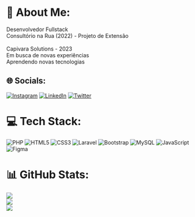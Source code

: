 # 💫 About Me:
Desenvolvedor Fullstack<br>Consultório na Rua (2022) - Projeto de Extensão<br><br>Capivara Solutions - 2023<br>Em busca de novas experiências<br>Aprendendo novas tecnologias


## 🌐 Socials:
[![Instagram](https://img.shields.io/badge/Instagram-%23E4405F.svg?logo=Instagram&logoColor=white)](https://instagram.com/andremartins1033) [![LinkedIn](https://img.shields.io/badge/LinkedIn-%230077B5.svg?logo=linkedin&logoColor=white)](https://linkedin.com/in/andré-augusto-b85296228) [![Twitter](https://img.shields.io/badge/Twitter-%231DA1F2.svg?logo=Twitter&logoColor=white)](https://twitter.com/andremartins103) 

# 💻 Tech Stack:
![PHP](https://img.shields.io/badge/php-%23777BB4.svg?style=for-the-badge&logo=php&logoColor=white) ![HTML5](https://img.shields.io/badge/html5-%23E34F26.svg?style=for-the-badge&logo=html5&logoColor=white) ![CSS3](https://img.shields.io/badge/css3-%231572B6.svg?style=for-the-badge&logo=css3&logoColor=white) ![Laravel](https://img.shields.io/badge/laravel-%23FF2D20.svg?style=for-the-badge&logo=laravel&logoColor=white) ![Bootstrap](https://img.shields.io/badge/bootstrap-%23563D7C.svg?style=for-the-badge&logo=bootstrap&logoColor=white) ![MySQL](https://img.shields.io/badge/mysql-%2300f.svg?style=for-the-badge&logo=mysql&logoColor=white) ![JavaScript](https://img.shields.io/badge/javascript-%23323330.svg?style=for-the-badge&logo=javascript&logoColor=%23F7DF1E) 	![Figma](https://img.shields.io/badge/figma-%23F24E1E.svg?style=for-the-badge&logo=figma&logoColor=white)
# 📊 GitHub Stats:
![](https://github-readme-stats.vercel.app/api?username=andreaugusto-sourc&theme=radical&hide_border=false&include_all_commits=false&count_private=true)<br/>
![](https://github-readme-streak-stats.herokuapp.com/?user=andreaugusto-sourc&theme=radical&hide_border=false)<br/>
![](https://github-readme-stats.vercel.app/api/top-langs/?username=andreaugusto-sourc&theme=radical&hide_border=false&include_all_commits=false&count_private=true&layout=compact)

